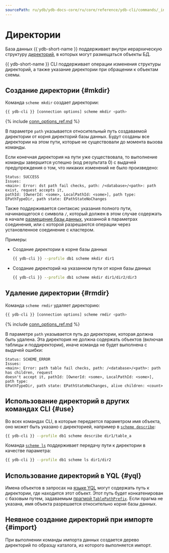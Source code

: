 ```yaml
---
sourcePath: ru/ydb/ydb-docs-core/ru/core/reference/ydb-cli/commands/_includes/dir.md
---
```

# Директории

База данных {{ ydb-short-name }} поддерживает внутри иерархическую структуру [директорий](../../../../concepts/datamodel.md#dir), в которых могут размещаться объекты БД.

{{ ydb-short-name }} CLI поддерживает операции изменения структуры директорий, а также указание директории при обращении к объектам схемы.

## Создание директории {#mkdir}

Команда `scheme mkdir` создает директории:

``` bash
{{ ydb-cli }} [connection options] scheme mkdir <path>
```

{% include [conn_options_ref.md](conn_options_ref.md) %}

В параметре `path` указывается относительный путь создаваемой директории от корня директорий базы данных. Будут созданы все директории на этом пути, которые не существовали до момента вызова команды.

Если конечная директория на пути уже существовала, то выполнение команды завершится успешно (код результата 0) с выдачей предупреждения о том, что никаких изменений не было произведено:

``` text
Status: SUCCESS
Issues: 
<main>: Error: dst path fail checks, path: /<database>/<path>: path exist, request accepts it, 
pathId: [OwnerId: <some>, LocalPathId: <some>], path type: EPathTypeDir, path state: EPathStateNoChanges
```

Также поддерживается синтаксис указания полного пути, начинающегося с символа `/`, который должен в этом случае содержать в начале [размещение базы данных](../../../../concepts/connect.md#database), указанной в параметрах соединения, или с которой разрешаются операции через установленное соединение с кластером.

Примеры:

- Создание директории в корне базы данных

  ``` bash
  {{ ydb-cli }} --profile db1 scheme mkdir dir1
  ```

- Создание директорий на указанном пути от корня базы данных

  ``` bash
  {{ ydb-cli }} --profile db1 scheme mkdir dir1/dir2/dir3
  ```

## Удаление директории {#rmdir}

Команда `scheme rmdir` удаляет директорию:

``` bash
{{ ydb-cli }} [connection options] scheme rmdir <path>
```

{% include [conn_options_ref.md](conn_options_ref.md) %}

В параметре `path` указывается путь до директории, которая должна быть удалена. Эта директория не должна содержать объектов (включая таблицы и поддиректории), иначе команда не будет выполнена с выдачей ошибки:

``` text
Status: SCHEME_ERROR
Issues: 
<main>: Error: path table fail checks, path: /<database>/<path>: path has children, request 
doesn't accept it, pathId: [OwnerId: <some>, LocalPathId: <some>], path type: 
EPathTypeDir, path state: EPathStateNoChanges, alive children: <count>
```

## Использование директорий в других командах CLI {#use}

Во всех командах CLI, в которые передается параметром имя объекта, оно может быть указано с директорией, например в [`scheme describe`](../scheme-describe.md):

``` bash
{{ ydb-cli }} --profile db1 scheme describe dir1/table_a
```

Команда [`scheme ls`](../scheme-ls.md) поддерживает передачу пути к директории в качестве параметра:

``` bash
{{ ydb-cli }} --profile db1 scheme ls dir1/dir2
```

## Использование директорий в YQL {#yql}

Имена объектов в запросах на [языке YQL](../../../../yql/reference/index.md) могут содержать путь к директории, где находится этот объект. Этот путь будет конкатенирован с базовым путем, задаваемым [прагмой `TablePathPrefix`](../../../../yql/reference/syntax/pragma.md#table-path-prefix). Если прагма не указана, имя объекта разрешается относительно корня базы данных.

## Неявное создание директорий при импорте {#import}

При выполнении команды импорта данных создается дерево директорий по образцу каталога, из которого выполняется импорт.